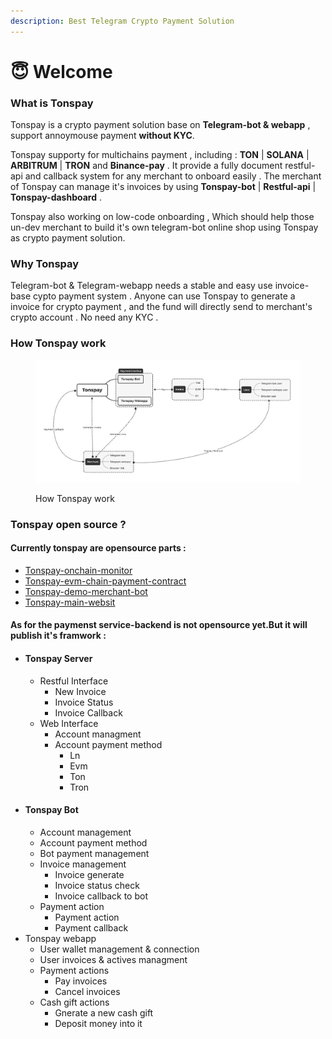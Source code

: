 ```yaml
---
description: Best Telegram Crypto Payment Solution
---
```


# 😇 Welcome

### What is Tonspay

Tonspay is a crypto payment solution base on **Telegram-bot & webapp** , support annoymouse payment **without KYC**.

Tonspay supporty for multichains payment , including : **TON** | **SOLANA** | **ARBITRUM** | **TRON** and **Binance-pay** . It provide a fully document restful-api and callback system for any merchant to onboard easily . The merchant of Tonspay can manage it's invoices by using **Tonspay-bot** | **Restful-api** | **Tonspay-dashboard** .&#x20;

Tonspay also working on low-code onboarding , Which should help those un-dev merchant to build it's own telegram-bot online shop using Tonspay as crypto payment solution.

### Why Tonspay&#x20;

Telegram-bot & Telegram-webapp needs a stable and easy use invoice-base cypto payment system . Anyone can use Tonspay to generate a invoice for crypto payment , and the fund will directly send to merchant's crypto account . No need any KYC .

### How Tonspay work

<figure><img src=".gitbook/assets/Tonspay.png" alt=""><figcaption><p>How Tonspay work</p></figcaption></figure>

### Tonspay open source ?&#x20;

#### Currently tonspay are opensource parts :&#x20;

* [Tonspay-onchain-monitor](https://github.com/Tonspay/Tonspay-monitor)
* [Tonspay-evm-chain-payment-contract](https://github.com/Tonspay/Tonspay-evm-router-contract)
* [Tonspay-demo-merchant-bot](https://github.com/Tonspay/Tonspay-demo-steam-mystery-box-bot)
* [Tonspay-main-websit](https://github.com/Tonspay/Tonspay-websit)

#### As for the paymenst service-backend is not opensource yet.But it will publish it's framwork :

* #### Tonspay Server
  * Restful Interface
    * New Invoice
    * Invoice Status
    * Invoice Callback
  * Web Interface
    * Account managment
    * Account payment method
      * Ln
      * Evm
      * Ton
      * Tron
* #### Tonspay Bot
  * Account management
  * Account payment method
  * Bot payment management
  * Invoice management
    * Invoice generate
    * Invoice status check
    * Invoice callback to bot
  * Payment action
    * Payment action
    * Payment callback
* Tonspay webapp
  * User wallet management  & connection
  * User invoices & actives managment
  * Payment actions
    * Pay invoices
    * Cancel invoices
  * Cash gift actions
    * Gnerate a new cash gift
    * Deposit money into it&#x20;
